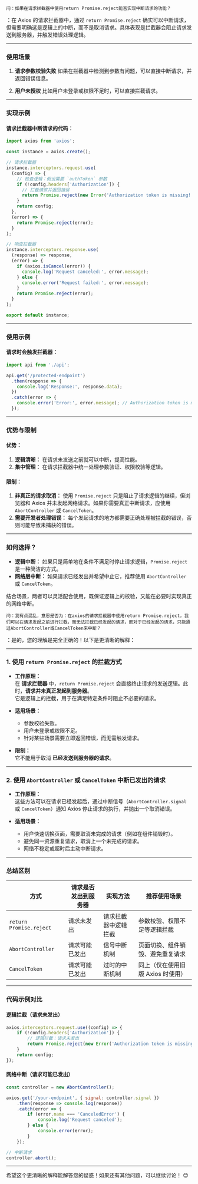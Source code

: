
	问：如果在请求拦截器中使用return Promise.reject能否实现中断请求的功能？

：在 Axios 的请求拦截器中，通过 `return Promise.reject` 确实可以中断请求，但需要明确这是逻辑上的中断，而不是取消请求。具体表现是拦截器会阻止请求发送到服务器，并触发错误处理逻辑。

---

### **使用场景**

1. **请求参数校验失败** 如果在拦截器中检测到参数有问题，可以直接中断请求，并返回错误信息。
    
2. **用户未授权** 比如用户未登录或权限不足时，可以直接拦截请求。
    

---

### **实现示例**

#### 请求拦截器中断请求的代码：

```javascript
import axios from 'axios';

const instance = axios.create();

// 请求拦截器
instance.interceptors.request.use(
  (config) => {
    // 检查逻辑：假设需要 `authToken` 参数
    if (!config.headers['Authorization']) {
      // 拦截请求并返回错误
      return Promise.reject(new Error('Authorization token is missing!'));
    }
    return config;
  },
  (error) => {
    return Promise.reject(error);
  }
);

// 响应拦截器
instance.interceptors.response.use(
  (response) => response,
  (error) => {
    if (axios.isCancel(error)) {
      console.log('Request canceled:', error.message);
    } else {
      console.error('Request failed:', error.message);
    }
    return Promise.reject(error);
  }
);

export default instance;
```

---

### **使用示例**

#### 请求时会触发拦截器：

```javascript
import api from './api';

api.get('/protected-endpoint')
  .then(response => {
    console.log('Response:', response.data);
  })
  .catch(error => {
    console.error('Error:', error.message); // Authorization token is missing!
  });
```

---

### **优势与限制**

#### **优势：**

1. **逻辑清晰：** 在请求未发送之前就可以中断，提高性能。
2. **集中管理：** 在请求拦截器中统一处理参数验证、权限校验等逻辑。

#### **限制：**

1. **非真正的请求取消：** 使用 `Promise.reject` 只是阻止了请求逻辑的继续，但浏览器和 Axios 并未发起网络请求。如果你需要真正中断请求，应使用 `AbortController` 或 `CancelToken`。
2. **需要开发者处理错误：** 每个发起请求的地方都需要正确处理被拦截的错误，否则可能导致未捕获的错误。

---

### **如何选择？**

- **逻辑中断：** 如果只是简单地在条件不满足时停止请求逻辑，`Promise.reject` 是一种简洁的方式。
- **网络层中断：** 如果请求已经发出并希望中止它，推荐使用 `AbortController` 或 `CancelToken`。

结合场景，两者可以灵活配合使用，既保证逻辑上的校验，又能在必要时实现真正的网络中断。







	问：我有点混乱，意思是否为：在axios的请求拦截器中使用return Promise.reject，我们可以在请求发起之前进行拦截，而无法拦截已经发起的请求，而对于已经发起的请求，只能通过AbortController或CancelToken来中断？

：是的，您的理解是完全正确的！以下是更清晰的解释：

---

### **1. 使用 `return Promise.reject` 的拦截方式**

- **工作原理：**  
    在 **请求拦截器** 中，`return Promise.reject` 会直接终止请求的发送逻辑。此时，**请求并未真正发起到服务器**。  
    它是逻辑上的拦截，用于在满足特定条件时阻止不必要的请求。
    
- **适用场景：**
    
    - 参数校验失败。
    - 用户未登录或权限不足。
    - 针对某些场景需要立即返回错误，而无需触发请求。
- **限制：**  
    它不能用于取消 **已经发送到服务器的请求**。
    

---

### **2. 使用 `AbortController` 或 `CancelToken` 中断已发出的请求**

- **工作原理：**  
    这些方法可以在请求已经发起后，通过中断信号（`AbortController.signal` 或 `CancelToken`）通知 Axios 停止请求的执行，并抛出一个取消错误。
    
- **适用场景：**
    
    - 用户快速切换页面，需要取消未完成的请求（例如在组件销毁时）。
    - 避免同一资源重复请求，取消上一个未完成的请求。
    - 网络不稳定或超时后主动中断请求。

---

### **总结区别**

|**方式**|**请求是否发出到服务器**|**实现方法**|**推荐使用场景**|
|---|---|---|---|
|`return Promise.reject`|请求未发出|请求拦截器中逻辑拦截|参数校验、权限不足等逻辑拦截|
|`AbortController`|请求可能已发出|信号中断机制|页面切换、组件销毁、避免重复请求|
|`CancelToken`|请求可能已发出|过时的中断机制|同上（仅在使用旧版 Axios 时使用）|

---

### **代码示例对比**

#### **逻辑拦截（请求未发出）**

```javascript
axios.interceptors.request.use((config) => {
    if (!config.headers['Authorization']) {
        // 逻辑拦截：请求未发出
        return Promise.reject(new Error('Authorization token is missing!'));
    }
    return config;
});
```

#### **网络中断（请求可能已发出）**

```javascript
const controller = new AbortController();

axios.get('/your-endpoint', { signal: controller.signal })
    .then(response => console.log(response))
    .catch(error => {
        if (error.name === 'CanceledError') {
            console.log('Request canceled');
        } else {
            console.error(error);
        }
    });

// 中断请求
controller.abort();
```

---

希望这个更清晰的解释能解答您的疑惑！如果还有其他问题，可以继续讨论！ 😊